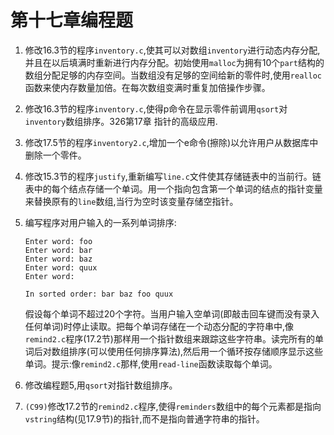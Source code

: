 # 第十七章编程题

1. 修改16.3节的程序`inventory.c`,使其可以对数组`inventory`进行动态内存分配,并且在以后填满时重新进行内存分配。初始使用`malloc`为拥有10个`part`结构的数组分配足够的内存空间。当数组没有足够的空间给新的零件时,使用`realloc`函数来使内存数量加倍。在每次数组变满时重复加倍操作步骤。

   

2. 修改16.3节的程序`inventory.c`,使得p命令在显示零件前调用`qsort`对`inventory`数组排序。326第17章 指针的高级应用.

   

3. 修改17.5节的程序`inventory2.c`,增加一个e命令(擦除)以允许用户从数据库中删除一个零件。

   

4. 修改15.3节的程序`justify`,重新编写`line.c`文件使其存储链表中的当前行。链表中的每个结点存储一个单词。用一个指向包含第一个单词的结点的指针变量来替换原有的`line`数组,当行为空时该变量存储空指针。

   

5. 编写程序对用户输入的一系列单词排序:

   ```
   Enter word: foo
   Enter word: bar
   Enter word: baz
   Enter word: quux
   Enter word:
   
   In sorted order: bar baz foo quux
   ```

   假设每个单词不超过20个字符。当用户输入空单词(即敲击回车键而没有录入任何单词)时停止读取。把每个单词存储在一个动态分配的字符串中,像`remind2.c`程序(17.2节)那样用一个指针数组来跟踪这些字符串。读完所有的单词后对数组排序(可以使用任何排序算法),然后用一个循环按存储顺序显示这些单词。提示:像`remind2.c`那样,使用`read-line`函数读取每个单词。

   

6. 修改编程题5,用`qsort`对指针数组排序。

   

7. `(C99)`修改17.2节的`remind2.c`程序,使得`reminders`数组中的每个元素都是指向`vstring`结构(见17.9节)的指针,而不是指向普通字符串的指针。 

